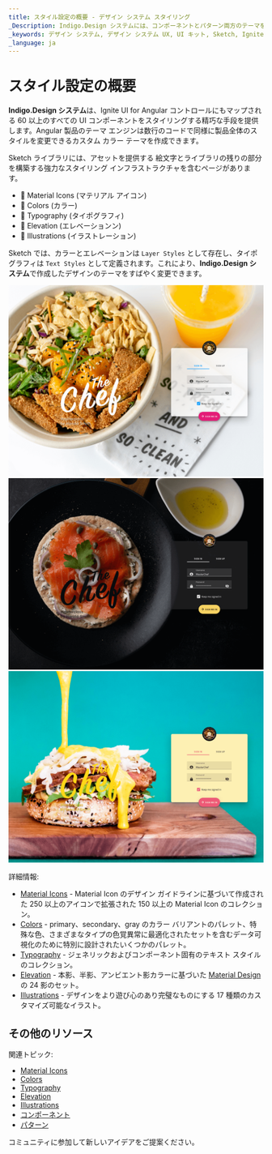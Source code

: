 ```yaml
---
title: スタイル設定の概要 - デザイン システム スタイリング
_Description: Indigo.Design システムには、コンポーネントとパターン両方のテーマを定義するために必要な項目がすべて含まれます。
_keywords: デザイン システム, デザイン システム UX, UI キット, Sketch, Ignite UI for Angular, Sketch to Angular, Angular, Angular デザイン システム, Sketch からコードをエクスポート, Angular 用のデザイン キット, Sketch HTML, Sketch to HTML, Sketch UI キット
_language: ja
---
```


# スタイル設定の概要

**Indigo.Design システム**は、Ignite UI for Angular コントロールにもマップされる 60 以上のすべての UI コンポーネントをスタイリングする精巧な手段を提供します。Angular 製品のテーマ エンジンは数行のコードで同様に製品全体のスタイルを変更できるカスタム カラー テーマを作成できます。

Sketch ライブラリには、アセットを提供する  絵文字とライブラリの残りの部分を構築する強力なスタイリング インフラストラクチャを含むページがあります。

- 🎨 Material Icons (マテリアル アイコン)
- 🎨 Colors (カラー)
- 🎨 Typography (タイポグラフィ)
- 🎨 Elevation (エレベーションン)
- 🎨 Illustrations (イラストレーション)

Sketch では、カラーとエレベーションは `Layer Styles` として存在し、タイポグラフィは `Text Styles` として定義されます。これにより、**Indigo.Design システム**で作成したデザインのテーマをすばやく変更できます。

<img class="responsive-img" src="../images/theme_overview_default.png" />

<img class="responsive-img" src="../images/theme_overview_dark.png" />

<img class="responsive-img" src="../images/theme_overview_vibrant.png" />

詳細情報:

- [Material Icons](material-icons.md) - Material Icon のデザイン ガイドラインに基づいて作成された 250 以上のアイコンで拡張された 150 以上の Material Icon のコレクション。
- [Colors](colors.md) - primary、secondary、gray のカラー バリアントのパレット、特殊な色、さまざまなタイプの色覚異常に最適化されたセットを含むデータ可視化のために特別に設計されたいくつかのパレット。 
- [Typography](typography.md) - ジェネリックおよびコンポーネント固有のテキスト スタイルのコレクション。
- [Elevation](elevation.md) - 本影、半影、アンビエント影カラーに基づいた [Material Design](https://material.io/design/environment/elevation.html) の 24 影のセット。
- [Illustrations](illustrations.md) - デザインをより遊び心のあり完璧なものにする 17 種類のカスタマイズ可能なイラスト。

## その他のリソース

関連トピック:

- [Material Icons](material-icons.md)
- [Colors](colors.md)
- [Typography](typography.md)
- [Elevation](elevation.md)
- [Illustrations](illustrations.md)
- [コンポーネント](../components/components-overview.md)
- [パターン](../patterns/patterns-overview.md)
  <div class="divider--half"></div>

コミュニティに参加して新しいアイデアをご提案ください。
